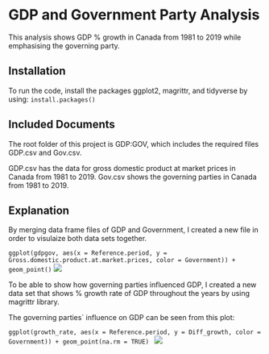 # GDP and Government Party Analysis 
This analysis shows GDP % growth in Canada from 1981 to 2019 while emphasising the governing party.

## Installation
 To run the code, install the packages ggplot2, magrittr, and tidyverse by using:
 ```install.packages()```
 
## Included Documents
The root folder of this project is GDP:GOV, which includes the required files GDP.csv and Gov.csv. 

GDP.csv has the data for gross domestic product at market prices in Canada from 1981 to 2019.
Gov.csv shows the governing parties in Canada from 1981 to 2019.

## Explanation
By merging data frame files of GDP and Government, I created a new file in order to visulaize both data sets together.

```ggplot(gdpgov, aes(x = Reference.period, y = Gross.domestic.product.at.market.prices, color = Government)) + geom_point()```
![](Images/Gdp%20and%20Government%20Party.png)

To be able to show how governing parties influenced GDP, I created a new data set that shows % growth rate of GDP throughout the years by using magrittr library.


The governing parties` influence on GDP can be seen from this plot: 

```ggplot(growth_rate, aes(x = Reference.period, y = Diff_growth, color = Government)) + geom_point(na.rm = TRUE) ```
![](Images/Gdp%20%25%20Change.png)
